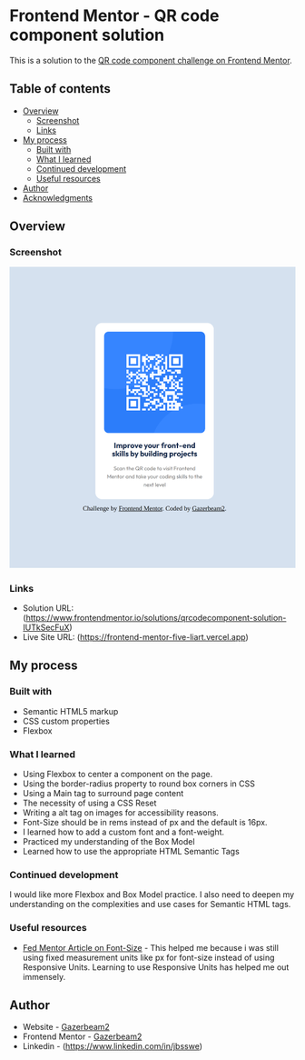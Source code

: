 # Frontend Mentor - QR code component solution

This is a solution to the [QR code component challenge on Frontend Mentor](https://www.frontendmentor.io/solutions/qrcodecomponent-solution-IUTkSecFuX).

## Table of contents

- [Overview](#overview)
  - [Screenshot](#screenshot)
  - [Links](#links)
- [My process](#my-process)
  - [Built with](#built-with)
  - [What I learned](#what-i-learned)
  - [Continued development](#continued-development)
  - [Useful resources](#useful-resources)
- [Author](#author)
- [Acknowledgments](#acknowledgments)

## Overview

### Screenshot

![](./images/Screenshot%20from%202024-01-24%2017-07-51.png)

### Links

- Solution URL: (https://www.frontendmentor.io/solutions/qrcodecomponent-solution-IUTkSecFuX)
- Live Site URL: (https://frontend-mentor-five-liart.vercel.app)

## My process

### Built with

- Semantic HTML5 markup
- CSS custom properties
- Flexbox

### What I learned

- Using Flexbox to center a component on the page.
- Using the border-radius property to round box corners in CSS
- Using a Main tag to surround page content
- The necessity of using a CSS Reset
- Writing a alt tag on images for accessibility reasons.
- Font-Size should be in rems instead of px and the default is 16px.
- I learned how to add a custom font and a font-weight.
- Practiced my understanding of the Box Model
- Learned how to use the appropriate HTML Semantic Tags

### Continued development

I would like more Flexbox and Box Model practice. I also need to deepen my understanding on the complexities and use cases for Semantic HTML tags.

### Useful resources

- [Fed Mentor Article on Font-Size](https://fedmentor.dev/posts/font-size-px/) - This helped me because i was still using fixed measurement units like px for font-size instead of using Responsive Units. Learning to use Responsive Units has helped me out immensely.

## Author

- Website - [Gazerbeam2](https://personal-website-project-sand.vercel.app/)
- Frontend Mentor - [Gazerbeam2](https://www.frontendmentor.io/profile/Gazerbeam2)
- Linkedin - (https://www.linkedin.com/in/jbsswe)

